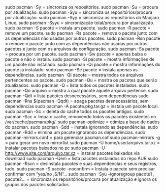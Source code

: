 sudo pacman -Sy = sincroniza os repositórios.
sudo pacman -Su = procura por atualização.
sudo pacman -Syu = sincroniza os repositórios/procura por atualização.
sudo pacman -Syy = sincroniza os repositórios do Manjaro Linux.
sudo pacman -Syyu = sincronização total/procura por atualização.
sudo pacman -S pacote = instala um pacote.
sudo pacman -R pacote = remove um pacote.
sudo pacman -Rs pacote = remove o pacote junto com as dependências não usadas por outros pacotes.
sudo pacman -Rsn pacote = remove o pacote junto com as dependências não usadas por outros pacotes e junto com os arquivos de configuração.
sudo pacman -Ss pacote = procura por um pacote.
sudo pacman -Sw pacote = apenas baixa o pacote e não o instala.
sudo pacman -Si pacote = mostra informações de um pacote não instalado.
sudo pacman -Qi pacote = mostra informações do pacote já instalado.
sudo pacman -Se pacote = instala apenas as dependências.
sudo pacman -Ql pacote = mostra todos os arquivos pertencentes ao pacote.
sudo pacman -Qu = mostra os pacotes que serão atualizados.
sudo pacman -Q = lista todos os pacotes instalados.
sudo pacman -Qo arquivo = mostra a qual pacote aquele arquivo pertence.
sudo pacman -Qdt = lista pacotes desnecessários, sem dependências
sudo pacman -Rns $(pacman -Qqdt) = apaga pacotes desnecessários, sem dependências
sudo pacman -A pacote.pkg.tar.gz = instala um pacote local.
sudo pacman -Sc = deleta do cache todos os pacotes antigos.
sudo pacman -Scc = limpa o cache, removendo todos os pacotes existentes no /var/cache/pacman/pkg/.
sudo pacman-optimize = otimiza a base de dados do pacman.
sudo pacman -Sdd = instala ignorando as dependências.
sudo pacman -Rdd = elimina um pacote ignorando as dependências.
sudo pacman-mirrors.conf = para gerenciar pacman.cof
sudo pacman-mirrors -g = para gerar um novo mirrorlist
sudo pacman -U home/user/arquivo.tar.xz = instalar pacotes baixados no pc
sudo pacman -U http://www.site.com/arquivo.tar.xz = instalar pacotes baixados via download
sudo pacman -Qem = lista pacotes instalados do repo AUR
sudo pacman -Rscn = desinstala pacotes e suas dependencias e seus registros, tudo.
sudo pacman -S pacote –noconfirm = Instala o pacote sem precisar confirmar com “yes/no ,S/N”…
sudo pacman -Syu –ignoregroup pacote1 , pacote2… = sincroniza os repositórios/procura por atualização e ignora os grupos dos pacotes solicitados

